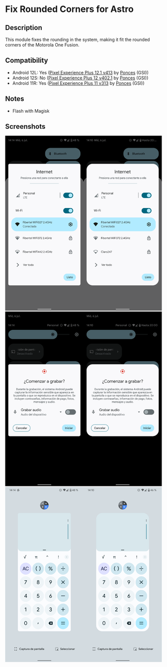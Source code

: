 # Fix Rounded Corners for Astro

## Description
This module fixes the rounding in the system, making it fit the rounded corners of the Motorola One Fusion.

## Compatibility
- Android 12L: Yes ([Pixel Experience Plus 12.1 v413](https://github.com/ponces/treble_build_pe/releases/tag/v413-plus) by [Ponces](https://github.com/ponces) (GSI))
- Android 12S: No ([Pixel Experience Plus 12 v402.1](https://github.com/ponces/treble_build_pe/releases/tag/v402.1) by [Ponces](https://github.com/ponces) (GSI))
- Android 11R: Yes ([Pixel Experience Plus 11 v313](https://github.com/ponces/treble_build_pe/releases/tag/v313-plus) by [Ponces](https://github.com/ponces) (GSI))

## Notes
- Flash with Magisk

## Screenshots
![](/gitimages/internet.png)
![](/gitimages/recording.png)
![](/gitimages/multitask.png)